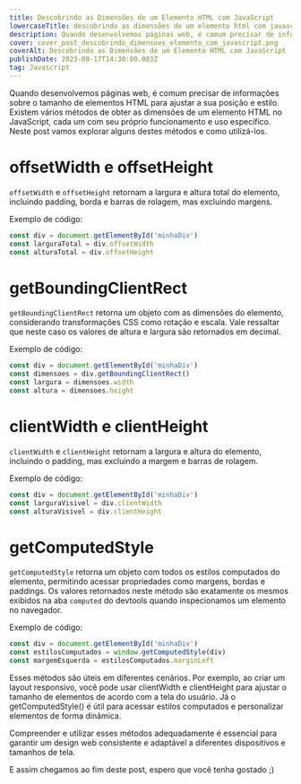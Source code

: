 ```yaml
---
title: Descobrindo as Dimensões de um Elemento HTML com JavaScript
lowercaseTitle: descobrindo as dimensões de um elemento html com javascript
description: Quando desenvolvemos páginas web, é comum precisar de informações sobre o tamanho de elementos HTML para ajustar a posição dos elementos de forma dinâmica. Neste post eu vou te mostrar algumas maneiras de pegar as dimensões de um elemento através do javascript.
cover: cover_post_descobrindo_dimensoes_elemento_com_javascript.png
coverAlt: Descobrindo as Dimensões de um Elemento HTML com JavaScript
publishDate: 2023-08-17T14:30:00.003Z
tag: Javascript
---
```


Quando desenvolvemos páginas web, é comum precisar de informações sobre o tamanho de elementos HTML para ajustar a sua posição e estilo. Existem vários métodos de obter as dimensões de um elemento HTML no JavaScript, cada um com seu próprio funcionamento e uso específico. Neste post vamos explorar alguns destes métodos e como utilizá-los.

# offsetWidth e offsetHeight

`offsetWidth` e `offsetHeight` retornam a largura e altura total do elemento, incluindo padding, borda e barras de rolagem, mas excluindo margens.

Exemplo de código:

```javascript
const div = document.getElementById('minhaDiv')
const larguraTotal = div.offsetWidth
const alturaTotal = div.offsetHeight
```

# getBoundingClientRect

`getBoundingClientRect` retorna um objeto com as dimensões do elemento, considerando transformações CSS como rotação e escala. Vale ressaltar que neste caso os valores de altura e largura são retornados em decimal.

Exemplo de código:

```javascript
const div = document.getElementById('minhaDiv')
const dimensoes = div.getBoundingClientRect()
const largura = dimensoes.width
const altura = dimensoes.height
```

# clientWidth e clientHeight

`clientWidth` e `clientHeight` retornam a largura e altura do elemento, incluindo o padding, mas excluindo a margem e barras de rolagem.

Exemplo de código:

```javascript
const div = document.getElementById('minhaDiv')
const larguraVisivel = div.clientWidth
const alturaVisivel = div.clientHeight
```

# getComputedStyle

`getComputedStyle` retorna um objeto com todos os estilos computados do elemento, permitindo acessar propriedades como margens, bordas e paddings. Os valores retornados neste método são exatamente os mesmos exibidos na aba `computed` do devtools quando inspecionamos um elemento no navegador.

Exemplo de código:

```javascript
const div = document.getElementById('minhaDiv')
const estilosComputados = window.getComputedStyle(div)
const margemEsquerda = estilosComputados.marginLeft
```

Esses métodos são úteis em diferentes cenários. Por exemplo, ao criar um layout responsivo, você pode usar clientWidth e clientHeight para ajustar o tamanho de elementos de acordo com a tela do usuário. Já o getComputedStyle() é útil para acessar estilos computados e personalizar elementos de forma dinâmica.

Compreender e utilizar esses métodos adequadamente é essencial para garantir um design web consistente e adaptável a diferentes dispositivos e tamanhos de tela.

E assim chegamos ao fim deste post, espero que você tenha gostado ;)
